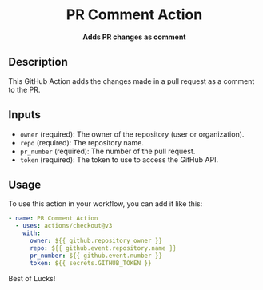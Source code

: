 <h1 align="center">PR Comment Action</h1>

<p align="center">
  <strong>Adds PR changes as comment</strong>
</p>

## Description

This GitHub Action adds the changes made in a pull request as a comment to the
PR.

## Inputs

- `owner` (required): The owner of the repository (user or organization).
- `repo` (required): The repository name.
- `pr_number` (required): The number of the pull request.
- `token` (required): The token to use to access the GitHub API.

## Usage

To use this action in your workflow, you can add it like this:

```yaml
- name: PR Comment Action
  - uses: actions/checkout@v3
    with:
      owner: ${{ github.repository_owner }}
      repo: ${{ github.event.repository.name }}
      pr_number: ${{ github.event.number }}
      token: ${{ secrets.GITHUB_TOKEN }}
```

Best of Lucks!